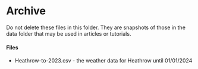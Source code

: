 # Archive

Do not delete these files in this folder. They are snapshots of those in the data folder that may be used in articles or tutorials.

#### Files

- Heathrow-to-2023.csv - the weather data for Heathrow until 01/01/2024 